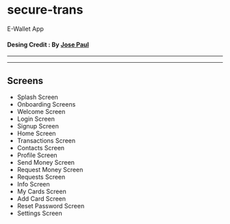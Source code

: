 # secure-trans

E-Wallet App

#### Desing Credit : By  [Jose Paul](https://www.figma.com/community/file/1090938020479002157)  

-------------  



-------------  

## Screens  
- Splash Screen  
- Onboarding Screens
- Welcome Screen
- Login Screen
- Signup Screen
- Home Screen 
- Transactions Screen
- Contacts Screen
- Profile Screen
- Send Money Screen
- Request Money Screen
- Requests Screen
- Info Screen
- My Cards Screen
- Add Card Screen
- Reset Password Screen
- Settings Screen
